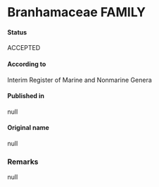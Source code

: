 Branhamaceae FAMILY
=======

#### Status
ACCEPTED

#### According to
Interim Register of Marine and Nonmarine Genera

#### Published in
null

#### Original name
null

### Remarks
null